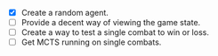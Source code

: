 - [x] Create a random agent.
- [ ] Provide a decent way of viewing the game state.
- [ ] Create a way to test a single combat to win or loss.
- [ ] Get MCTS running on single combats.